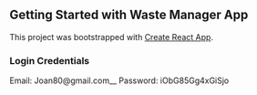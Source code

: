 ## Getting Started with Waste Manager App

This project was bootstrapped with [Create React App](https://github.com/facebook/create-react-app).

### Login Credentials

Email: Joan80@gmail.com__
Password: iObG85Gg4xGiSjo


